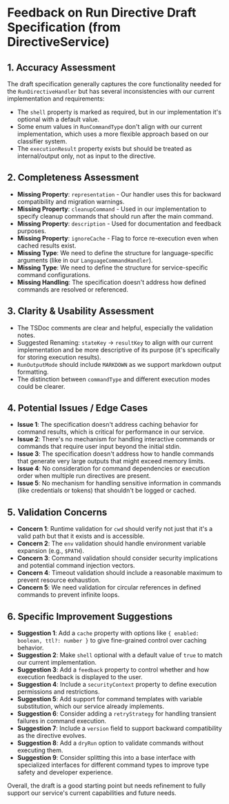 # Feedback on Run Directive Draft Specification (from DirectiveService)

## 1. Accuracy Assessment

The draft specification generally captures the core functionality needed for the `RunDirectiveHandler` but has several inconsistencies with our current implementation and requirements:

- The `shell` property is marked as required, but in our implementation it's optional with a default value.
- Some enum values in `RunCommandType` don't align with our current implementation, which uses a more flexible approach based on our classifier system.
- The `executionResult` property exists but should be treated as internal/output only, not as input to the directive.

## 2. Completeness Assessment

- **Missing Property**: `representation` - Our handler uses this for backward compatibility and migration warnings.
- **Missing Property**: `cleanupCommand` - Used in our implementation to specify cleanup commands that should run after the main command.
- **Missing Property**: `description` - Used for documentation and feedback purposes.
- **Missing Property**: `ignoreCache` - Flag to force re-execution even when cached results exist.
- **Missing Type**: We need to define the structure for language-specific arguments (like in our `LanguageCommandHandler`).
- **Missing Type**: We need to define the structure for service-specific command configurations.
- **Missing Handling**: The specification doesn't address how defined commands are resolved or referenced.

## 3. Clarity & Usability Assessment

- The TSDoc comments are clear and helpful, especially the validation notes.
- Suggested Renaming: `stateKey` → `resultKey` to align with our current implementation and be more descriptive of its purpose (it's specifically for storing execution results).
- `RunOutputMode` should include `MARKDOWN` as we support markdown output formatting.
- The distinction between `commandType` and different execution modes could be clearer.

## 4. Potential Issues / Edge Cases

- **Issue 1**: The specification doesn't address caching behavior for command results, which is critical for performance in our service.
- **Issue 2**: There's no mechanism for handling interactive commands or commands that require user input beyond the initial stdin.
- **Issue 3**: The specification doesn't address how to handle commands that generate very large outputs that might exceed memory limits.
- **Issue 4**: No consideration for command dependencies or execution order when multiple run directives are present.
- **Issue 5**: No mechanism for handling sensitive information in commands (like credentials or tokens) that shouldn't be logged or cached.

## 5. Validation Concerns

- **Concern 1**: Runtime validation for `cwd` should verify not just that it's a valid path but that it exists and is accessible.
- **Concern 2**: The `env` validation should handle environment variable expansion (e.g., `$PATH`).
- **Concern 3**: Command validation should consider security implications and potential command injection vectors.
- **Concern 4**: Timeout validation should include a reasonable maximum to prevent resource exhaustion.
- **Concern 5**: We need validation for circular references in defined commands to prevent infinite loops.

## 6. Specific Improvement Suggestions

- **Suggestion 1**: Add a `cache` property with options like `{ enabled: boolean, ttl?: number }` to give fine-grained control over caching behavior.
- **Suggestion 2**: Make `shell` optional with a default value of `true` to match our current implementation.
- **Suggestion 3**: Add a `feedback` property to control whether and how execution feedback is displayed to the user.
- **Suggestion 4**: Include a `securityContext` property to define execution permissions and restrictions.
- **Suggestion 5**: Add support for command templates with variable substitution, which our service already implements.
- **Suggestion 6**: Consider adding a `retryStrategy` for handling transient failures in command execution.
- **Suggestion 7**: Include a `version` field to support backward compatibility as the directive evolves.
- **Suggestion 8**: Add a `dryRun` option to validate commands without executing them.
- **Suggestion 9**: Consider splitting this into a base interface with specialized interfaces for different command types to improve type safety and developer experience.

Overall, the draft is a good starting point but needs refinement to fully support our service's current capabilities and future needs.